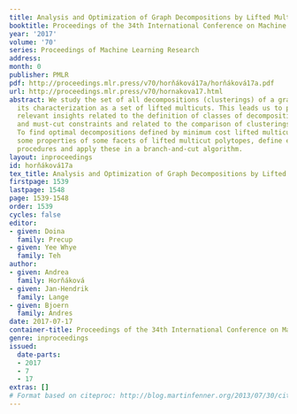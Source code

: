 ```yaml
---
title: Analysis and Optimization of Graph Decompositions by Lifted Multicuts
booktitle: Proceedings of the 34th International Conference on Machine Learning
year: '2017'
volume: '70'
series: Proceedings of Machine Learning Research
address: 
month: 0
publisher: PMLR
pdf: http://proceedings.mlr.press/v70/horňáková17a/horňáková17a.pdf
url: http://proceedings.mlr.press/v70/hornakova17.html
abstract: We study the set of all decompositions (clusterings) of a graph through
  its characterization as a set of lifted multicuts. This leads us to practically
  relevant insights related to the definition of classes of decompositions by must-join
  and must-cut constraints and related to the comparison of clusterings by metrics.
  To find optimal decompositions defined by minimum cost lifted multicuts, we establish
  some properties of some facets of lifted multicut polytopes, define efficient separation
  procedures and apply these in a branch-and-cut algorithm.
layout: inproceedings
id: horňáková17a
tex_title: Analysis and Optimization of Graph Decompositions by Lifted Multicuts
firstpage: 1539
lastpage: 1548
page: 1539-1548
order: 1539
cycles: false
editor:
- given: Doina
  family: Precup
- given: Yee Whye
  family: Teh
author:
- given: Andrea
  family: Horňáková
- given: Jan-Hendrik
  family: Lange
- given: Bjoern
  family: Andres
date: 2017-07-17
container-title: Proceedings of the 34th International Conference on Machine Learning
genre: inproceedings
issued:
  date-parts:
  - 2017
  - 7
  - 17
extras: []
# Format based on citeproc: http://blog.martinfenner.org/2013/07/30/citeproc-yaml-for-bibliographies/
---
```

